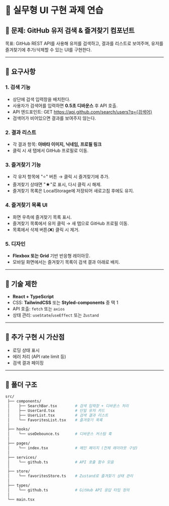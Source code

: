 # 📝 실무형 UI 구현 과제 연습

## 📌 문제: GitHub 유저 검색 & 즐겨찾기 컴포넌트
목표: GitHub REST API를 사용해 유저를 검색하고, 결과를 리스트로 보여주며, 유저를 즐겨찾기에 추가/삭제할 수 있는 UI를 구현한다.

---

## 🔹 요구사항

### 1. 검색 기능
- 상단에 검색 입력창을 배치한다.
- 사용자가 검색어를 입력하면 **0.5초 디바운스** 후 API 호출.
- API 엔드포인트:
  GET https://api.github.com/search/users?q={검색어}
- 검색어가 비어있으면 결과를 보여주지 않는다.

### 2. 결과 리스트
- 각 결과 항목: **아바타 이미지, 닉네임, 프로필 링크**
- 클릭 시 새 탭에서 GitHub 프로필로 이동.

### 3. 즐겨찾기 기능
- 각 유저 항목에 "⭐" 버튼 → 클릭 시 즐겨찾기에 추가.
- 즐겨찾기 상태면 "★"로 표시, 다시 클릭 시 해제.
- 즐겨찾기 목록은 LocalStorage에 저장되어 새로고침 후에도 유지.

### 4. 즐겨찾기 목록 UI
- 화면 우측에 즐겨찾기 목록 표시.
- 즐겨찾기 목록에서 유저 클릭 → 새 탭으로 GitHub 프로필 이동.
- 목록에서 삭제 버튼(❌) 클릭 시 제거.

### 5. 디자인
- **Flexbox 또는 Grid** 기반 반응형 레이아웃.
- 모바일 화면에서는 즐겨찾기 목록이 검색 결과 아래로 배치.

---

## 🔹 기술 제한
- **React + TypeScript**
- CSS: **TailwindCSS** 또는 **Styled-components** 중 택 1
- API 호출: `fetch` 또는 `axios`
- 상태 관리: `useState`/`useEffect` 또는 `Zustand`

---

## 🔹 추가 구현 시 가산점
- 로딩 상태 표시
- 에러 처리 (API rate limit 등)
- 검색 결과 페이징

---

## 📂 폴더 구조
```bash
src/
 ├── components/
 │    ├── SearchBar.tsx        # 검색 입력창 + 디바운스 처리
 │    ├── UserCard.tsx         # 단일 유저 카드
 │    ├── UserList.tsx         # 검색 결과 리스트
 │    └── FavoritesList.tsx    # 즐겨찾기 목록
 │
 ├── hooks/
 │    └── useDebounce.ts       # 디바운스 커스텀 훅
 │
 ├── pages/
 │    └── index.tsx            # 메인 페이지 (전체 레이아웃 구성)
 │
 ├── services/
 │    └── github.ts            # API 호출 함수 모음
 │
 ├── store/
 │    └── favoritesStore.ts    # Zustand로 즐겨찾기 상태 관리
 │
 ├── types/
 │    └── github.ts            # GitHub API 응답 타입 정의
 │
 └── main.tsx
```


